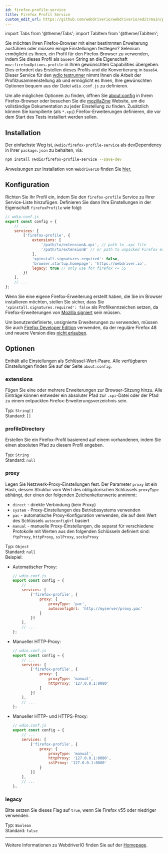 ```yaml
---
id: firefox-profile-service
title: Firefox Profil Service
custom_edit_url: https://github.com/webdriverio/webdriverio/edit/main/packages/wdio-firefox-profile-service/README.md
---
```


import Tabs from '@theme/Tabs';
import TabItem from '@theme/TabItem';

Sie möchten Ihren Firefox-Browser mit einer bestimmten Erweiterung ausführen oder müssen einige Einstellungen festlegen? Selenium ermöglicht es Ihnen, ein Profil für den Firefox-Browser zu verwenden, indem Sie dieses Profil als `base64`-String an die Eigenschaft `moz:firefoxOptions.profile` in Ihren gewünschten Capabilities übergeben. Dies erfordert das Erstellen dieses Profils und die Konvertierung in `base64`. Dieser Service für den [wdio testrunner](https://webdriver.io/docs/clioptions) nimmt Ihnen die Arbeit der Profilzusammenstellung ab und ermöglicht es Ihnen, Ihre gewünschten Optionen bequem aus der Datei `wdio.conf.js` zu definieren.

Um alle möglichen Optionen zu finden, öffnen Sie [about:config](about:config) in Ihrem Firefox-Browser oder besuchen Sie die [mozillaZine](http://kb.mozillazine.org/About:config_entries) Website, um die vollständige Dokumentation zu jeder Einstellung zu finden. Zusätzlich können Sie kompilierte (als `*.xpi`) Firefox-Erweiterungen definieren, die vor dem Start des Tests installiert werden sollen.

## Installation

Der einfachste Weg ist, `@wdio/firefox-profile-service` als devDependency in Ihrer `package.json` zu behalten, via:

```sh
npm install @wdio/firefox-profile-service --save-dev
```

Anweisungen zur Installation von `WebdriverIO` finden Sie [hier.](https://webdriver.io/docs/gettingstarted)

## Konfiguration

Richten Sie Ihr Profil ein, indem Sie den `firefox-profile` Service zu Ihrer Service-Liste hinzufügen. Definieren Sie dann Ihre Einstellungen in der Eigenschaft `firefoxProfile` wie folgt:

```js
// wdio.conf.js
export const config = {
    // ...
    services: [
        ['firefox-profile', {
            extensions: [
                '/path/to/extensionA.xpi', // path to .xpi file
                '/path/to/extensionB' // or path to unpacked Firefox extension
            ],
            'xpinstall.signatures.required': false,
            'browser.startup.homepage': 'https://webdriver.io',
            legacy: true // only use for firefox <= 55
        }]
    ],
    // ...
};
```

Wenn Sie eine eigene Firefox-Erweiterung erstellt haben, die Sie im Browser installieren möchten, stellen Sie sicher, dass Sie `'xpinstall.signatures.required': false` als Profilkennzeichen setzen, da Firefox-Erweiterungen von [Mozilla signiert](https://wiki.mozilla.org/Add-ons/Extension_Signing) sein müssen.

Um benutzerdefinierte, unsignierte Erweiterungen zu verwenden, müssen Sie auch [Firefox Developer Edition](https://www.mozilla.org/en-GB/firefox/developer/) verwenden, da der reguläre Firefox 48 und neuere Version dies [nicht erlauben](https://wiki.mozilla.org/Add-ons/Extension_Signing#Timeline).

## Optionen

Enthält alle Einstellungen als Schlüssel-Wert-Paare. Alle verfügbaren Einstellungen finden Sie auf der Seite `about:config`.

### extensions

Fügen Sie eine oder mehrere Erweiterungen zur Browser-Sitzung hinzu. Alle Einträge können entweder ein absoluter Pfad zur `.xpi`-Datei oder der Pfad zu einem entpackten Firefox-Erweiterungsverzeichnis sein.

Typ: `String[]`<br />
Standard: `[]`

### profileDirectory

Erstellen Sie ein Firefox-Profil basierend auf einem vorhandenen, indem Sie einen absoluten Pfad zu diesem Profil angeben.

Typ: `String`<br />
Standard: `null`

### proxy

Legen Sie Netzwerk-Proxy-Einstellungen fest. Der Parameter `proxy` ist ein Hash, dessen Struktur vom Wert des obligatorischen Schlüssels `proxyType` abhängt, der einen der folgenden Zeichenkettenwerte annimmt:

 * `direct` - direkte Verbindung (kein Proxy)
 * `system` - Proxy-Einstellungen des Betriebssystems verwenden
 * `pac` - automatische Proxy-Konfiguration verwenden, die auf dem Wert des Schlüssels `autoconfigUrl` basiert
 * `manual` - manuelle Proxy-Einstellungen, die separat für verschiedene Protokolle mit Werten aus den folgenden Schlüsseln definiert sind: `ftpProxy`, `httpProxy`, `sslProxy`, `socksProxy`

Typ: `Object`<br />
Standard: `null`<br />
Beispiel:

- Automatischer Proxy:
    ```js
    // wdio.conf.js
    export const config = {
        // ...
        services: [
            ['firefox-profile', {
                proxy: {
                    proxyType: 'pac',
                    autoconfigUrl: 'http://myserver/proxy.pac'
                }
            }]
        ],
        // ...
    };
    ```

- Manueller HTTP-Proxy:
    ```js
    // wdio.conf.js
    export const config = {
        // ...
        services: [
            ['firefox-profile', {
                proxy: {
                    proxyType: 'manual',
                    httpProxy: '127.0.0.1:8080'
                }
            }]
        ],
        // ...
    };
    ```

- Manueller HTTP- und HTTPS-Proxy:
    ```js
    // wdio.conf.js
    export const config = {
        // ...
        services: [
            ['firefox-profile', {
                proxy: {
                    proxyType: 'manual',
                    httpProxy: '127.0.0.1:8080',
                    sslProxy: '127.0.0.1:8080'
                }
            }]
        ],
        // ...
    };
    ```

### legacy

Bitte setzen Sie dieses Flag auf `true`, wenn Sie Firefox v55 oder niedriger verwenden.

Typ: `Boolean`<br />
Standard: `false`

----

Weitere Informationen zu WebdriverIO finden Sie auf der [Homepage](https://webdriver.io).